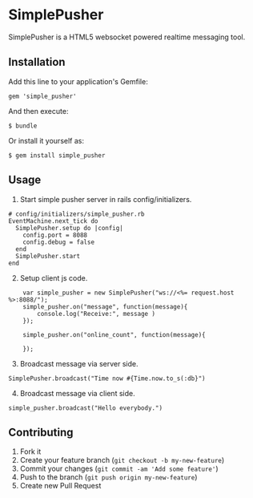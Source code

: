 # SimplePusher

SimplePusher is a HTML5 websocket powered realtime messaging tool.

## Installation

Add this line to your application's Gemfile:

    gem 'simple_pusher'

And then execute:

    $ bundle

Or install it yourself as:

    $ gem install simple_pusher

## Usage

1. Start simple pusher server in rails config/initializers.

```
# config/initializers/simple_pusher.rb
EventMachine.next_tick do
  SimplePusher.setup do |config|
    config.port = 8088
    config.debug = false
  end
  SimplePusher.start
end
```

2. Setup client js code.

```
    var simple_pusher = new SimplePusher("ws://<%= request.host %>:8088/");
    simple_pusher.on("message", function(message){
        console.log("Receive:", message )
    });

    simple_pusher.on("online_count", function(message){

    });
```

3. Broadcast message via server side.

```
SimplePusher.broadcast("Time now #{Time.now.to_s(:db}")
```

4. Broadcast message via client side.

```
simple_pusher.broadcast("Hello everybody.")
```

## Contributing

1. Fork it
2. Create your feature branch (`git checkout -b my-new-feature`)
3. Commit your changes (`git commit -am 'Add some feature'`)
4. Push to the branch (`git push origin my-new-feature`)
5. Create new Pull Request
